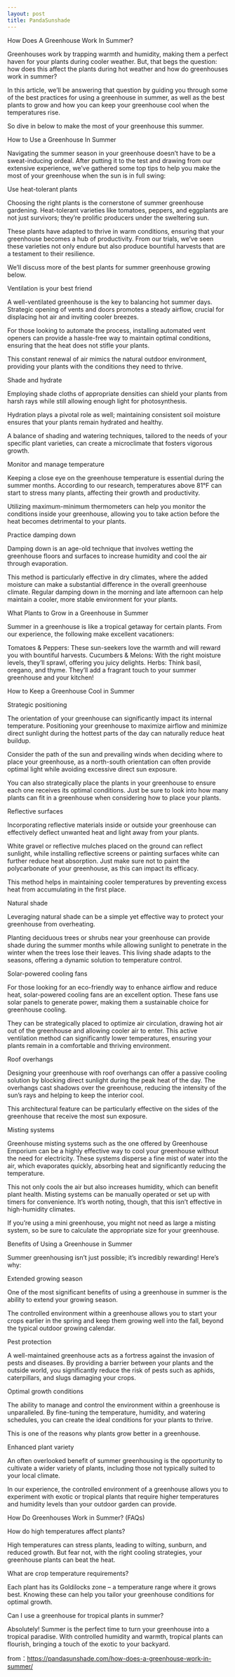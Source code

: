 ```yaml
---
layout: post
title: PandaSunshade
---
```


How Does A Greenhouse Work In Summer?

Greenhouses work by trapping warmth and humidity, making them a perfect haven for your plants during cooler weather. But, that begs the question: how does this affect the plants during hot weather and how do greenhouses work in summer?

In this article, we’ll be answering that question by guiding you through some of the best practices for using a greenhouse in summer, as well as the best plants to grow and how you can keep your greenhouse cool when the temperatures rise.

So dive in below to make the most of your greenhouse this summer.

How to Use a Greenhouse In Summer

Navigating the summer season in your greenhouse doesn’t have to be a sweat-inducing ordeal. After putting it to the test and drawing from our extensive experience, we’ve gathered some top tips to help you make the most of your greenhouse when the sun is in full swing:

Use heat-tolerant plants

Choosing the right plants is the cornerstone of summer greenhouse gardening. Heat-tolerant varieties like tomatoes, peppers, and eggplants are not just survivors; they’re prolific producers under the sweltering sun.

These plants have adapted to thrive in warm conditions, ensuring that your greenhouse becomes a hub of productivity. From our trials, we’ve seen these varieties not only endure but also produce bountiful harvests that are a testament to their resilience.

We’ll discuss more of the best plants for summer greenhouse growing below.

Ventilation is your best friend

A well-ventilated greenhouse is the key to balancing hot summer days. Strategic opening of vents and doors promotes a steady airflow, crucial for displacing hot air and inviting cooler breezes.

For those looking to automate the process, installing automated vent openers can provide a hassle-free way to maintain optimal conditions, ensuring that the heat does not stifle your plants.

This constant renewal of air mimics the natural outdoor environment, providing your plants with the conditions they need to thrive.

Shade and hydrate

Employing shade cloths of appropriate densities can shield your plants from harsh rays while still allowing enough light for photosynthesis.

Hydration plays a pivotal role as well; maintaining consistent soil moisture ensures that your plants remain hydrated and healthy.

A balance of shading and watering techniques, tailored to the needs of your specific plant varieties, can create a microclimate that fosters vigorous growth.

Monitor and manage temperature

Keeping a close eye on the greenhouse temperature is essential during the summer months. According to our research, temperatures above 81°F can start to stress many plants, affecting their growth and productivity.

Utilizing maximum-minimum thermometers can help you monitor the conditions inside your greenhouse, allowing you to take action before the heat becomes detrimental to your plants.

Practice damping down

Damping down is an age-old technique that involves wetting the greenhouse floors and surfaces to increase humidity and cool the air through evaporation.

This method is particularly effective in dry climates, where the added moisture can make a substantial difference in the overall greenhouse climate. Regular damping down in the morning and late afternoon can help maintain a cooler, more stable environment for your plants.

What Plants to Grow in a Greenhouse in Summer

Summer in a greenhouse is like a tropical getaway for certain plants. From our experience, the following make excellent vacationers:

Tomatoes & Peppers: These sun-seekers love the warmth and will reward you with bountiful harvests.
Cucumbers & Melons: With the right moisture levels, they’ll sprawl, offering you juicy delights.
Herbs: Think basil, oregano, and thyme. They’ll add a fragrant touch to your summer greenhouse and your kitchen!

How to Keep a Greenhouse Cool in Summer

Strategic positioning

The orientation of your greenhouse can significantly impact its internal temperature. Positioning your greenhouse to maximize airflow and minimize direct sunlight during the hottest parts of the day can naturally reduce heat buildup.

Consider the path of the sun and prevailing winds when deciding where to place your greenhouse, as a north-south orientation can often provide optimal light while avoiding excessive direct sun exposure.

You can also strategically place the plants in your greenhouse to ensure each one receives its optimal conditions. Just be sure to look into how many plants can fit in a greenhouse when considering how to place your plants.

Reflective surfaces

Incorporating reflective materials inside or outside your greenhouse can effectively deflect unwanted heat and light away from your plants.

White gravel or reflective mulches placed on the ground can reflect sunlight, while installing reflective screens or painting surfaces white can further reduce heat absorption. Just make sure not to paint the polycarbonate of your greenhouse, as this can impact its efficacy.

This method helps in maintaining cooler temperatures by preventing excess heat from accumulating in the first place.

Natural shade

Leveraging natural shade can be a simple yet effective way to protect your greenhouse from overheating.

Planting deciduous trees or shrubs near your greenhouse can provide shade during the summer months while allowing sunlight to penetrate in the winter when the trees lose their leaves. This living shade adapts to the seasons, offering a dynamic solution to temperature control.

Solar-powered cooling fans

For those looking for an eco-friendly way to enhance airflow and reduce heat, solar-powered cooling fans are an excellent option. These fans use solar panels to generate power, making them a sustainable choice for greenhouse cooling.

They can be strategically placed to optimize air circulation, drawing hot air out of the greenhouse and allowing cooler air to enter. This active ventilation method can significantly lower temperatures, ensuring your plants remain in a comfortable and thriving environment.

Roof overhangs

Designing your greenhouse with roof overhangs can offer a passive cooling solution by blocking direct sunlight during the peak heat of the day. The overhangs cast shadows over the greenhouse, reducing the intensity of the sun’s rays and helping to keep the interior cool.

This architectural feature can be particularly effective on the sides of the greenhouse that receive the most sun exposure.

Misting systems

Greenhouse misting systems such as the one offered by Greenhouse Emporium can be a highly effective way to cool your greenhouse without the need for electricity. These systems disperse a fine mist of water into the air, which evaporates quickly, absorbing heat and significantly reducing the temperature.

This not only cools the air but also increases humidity, which can benefit plant health. Misting systems can be manually operated or set up with timers for convenience. It’s worth noting, though, that this isn’t effective in high-humidity climates.

If you’re using a mini greenhouse, you might not need as large a misting system, so be sure to calculate the appropriate size for your greenhouse.

Benefits of Using a Greenhouse in Summer

Summer greenhousing isn’t just possible; it’s incredibly rewarding! Here’s why:

Extended growing season

One of the most significant benefits of using a greenhouse in summer is the ability to extend your growing season.

The controlled environment within a greenhouse allows you to start your crops earlier in the spring and keep them growing well into the fall, beyond the typical outdoor growing calendar.

Pest protection

A well-maintained greenhouse acts as a fortress against the invasion of pests and diseases. By providing a barrier between your plants and the outside world, you significantly reduce the risk of pests such as aphids, caterpillars, and slugs damaging your crops.

Optimal growth conditions

The ability to manage and control the environment within a greenhouse is unparalleled. By fine-tuning the temperature, humidity, and watering schedules, you can create the ideal conditions for your plants to thrive.

This is one of the reasons why plants grow better in a greenhouse.

Enhanced plant variety

An often overlooked benefit of summer greenhousing is the opportunity to cultivate a wider variety of plants, including those not typically suited to your local climate.

In our experience, the controlled environment of a greenhouse allows you to experiment with exotic or tropical plants that require higher temperatures and humidity levels than your outdoor garden can provide.

How Do Greenhouses Work in Summer? (FAQs)

How do high temperatures affect plants?

High temperatures can stress plants, leading to wilting, sunburn, and reduced growth. But fear not, with the right cooling strategies, your greenhouse plants can beat the heat.

What are crop temperature requirements?

Each plant has its Goldilocks zone – a temperature range where it grows best. Knowing these can help you tailor your greenhouse conditions for optimal growth.

Can I use a greenhouse for tropical plants in summer?

Absolutely! Summer is the perfect time to turn your greenhouse into a tropical paradise. With controlled humidity and warmth, tropical plants can flourish, bringing a touch of the exotic to your backyard.

from：https://pandasunshade.com/how-does-a-greenhouse-work-in-summer/
